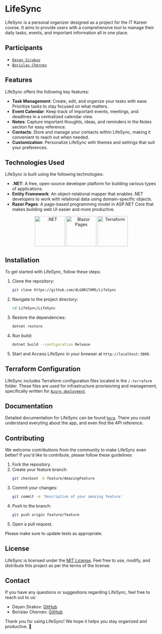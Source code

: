 # LifeSync

LifeSync is a personal organizer designed as a project for the IT Kareer course. It aims to provide users with a comprehensive tool to manage their daily tasks, events, and important information all in one place.

## Participants
* [`Deyan Sirakov`](https://github.com/Deyan2306)
* [`Borislav Chernev`](https://github.com/BorislavChernev)

## Features
LifeSync offers the following key features:
- **Task Management**: Create, edit, and organize your tasks with ease. Prioritize tasks to stay focused on what matters.
- **Event Calendar**: Keep track of important events, meetings, and deadlines in a centralized calendar view.
- **Notes**: Capture important thoughts, ideas, and reminders in the Notes section for easy reference.
- **Contacts**: Store and manage your contacts within LifeSync, making it convenient to reach out when needed.
- **Customization**: Personalize LifeSync with themes and settings that suit your preferences.

## Technologies Used
LifeSync is built using the following technologies:
- **.NET**: A free, open-source developer platform for building various types of applications.
- **Entity Framework**: An object-relational mapper that enables .NET developers to work with relational data using domain-specific objects.
- **Razor Pages**: A page-based programming model in ASP.NET Core that makes building web UI easier and more productive.

<p align="center">
  <img src="https://global-uploads.webflow.com/6047a9e35e5dc54ac86ddd90/63064f1fedf422395124660e_e7d03466.png" alt=".NET" width="100" height="100" />
  <img src="https://seeklogo.com/images/B/blazor-logo-B6B0844B72-seeklogo.com.png" alt="Blazor Pages" width="100" height="100" />
  <img src="https://s3.amazonaws.com/media-p.slid.es/uploads/505004/images/6599295/terraform.png" alt="Terraform" width="100" height="100" />
</p>

## Installation
To get started with LifeSync, follow these steps:

1. Clone the repository:
   ```bash
   git clone https://github.com/4LG0R1THMS/LifeSync
   ```
2. Navigate to the project directory:
   ```bash
   cd LifeSync/LifeSync
   ```
3. Restore the dependencies:
   ```bash
   dotnet restore
   ```
4. Run build:
   ```bash
   dotnet build --configuration Release
   ```
5. Start and Access LifeSync in your browser at `http://localhost:3000`.

## Terraform Configuration
LifeSync includes Terraform configuration files located in the `/.terraform` folder. These files are used for infrastructure provisioning and management, specifically written for [`Azure deployment`](/docs/deployment/azure_deployment.md)

## Documentation
Detailed documentation for LifeSync can be found [`here`](/docs). There you could understand everyting about the app, and even find the API reference.

## Contributing
We welcome contributions from the community to make LifeSync even better! If you'd like to contribute, please follow these guidelines:

1. Fork the repository.
2. Create your feature branch:
   ```bash
   git checkout -b feature/AmazingFeature
   ```
3. Commit your changes:
   ```bash
   git commit -m 'Description of your amazing feature'
   ```
4. Push to the branch:
   ```bash
   git push origin feature/feature
   ```
5. Open a pull request.

Please make sure to update tests as appropriate.

## License
LifeSync is licensed under the [MIT License](LICENSE). Feel free to use, modify, and distribute this project as per the terms of the license.

## Contact
If you have any questions or suggestions regarding LifeSync, feel free to reach out to us:
- Deyan Sirakov: [GitHub](https://github.com/Deyan2306)
- Borislav Chernev: [GitHub](https://github.com/BorislavChernev)

Thank you for using LifeSync! We hope it helps you stay organized and productive. 🚀
